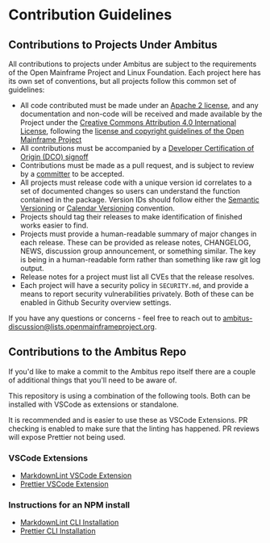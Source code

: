 # Contribution Guidelines

## Contributions to Projects Under Ambitus

All contributions to projects under Ambitus are subject to the requirements of the Open Mainframe Project and Linux Foundation.  Each project here has its own set of conventions, but all projects follow this common set of guidelines:

- All code contributed must be made under an [Apache 2 license](https://spdx.org/licenses/Apache-2.0.html), and any documentation and non-code will be received and made available by the Project under the [Creative Commons Attribution 4.0 International License](http://creativecommons.org/licenses/by/4.0/), following the [license and copyright guidelines of the Open Mainframe Project](https://github.com/openmainframeproject/tsc/blob/master/process/contribution_guidelines.md#license-specification)
- All contributions must be accompanied by a [Developer Certification of Origin (DCO) signoff](https://github.com/openmainframeproject/tsc/blob/master/process/contribution_guidelines.md#developer-certificate-of-origin)
- Contributions must be made as a pull request, and is subject to review by a [committer](https://github.com/ambitus/ambitus/blob/master/GOVERNANCE.md#committer) to be accepted.
- All projects must release code with a unique version id correlates to a set of documented changes so users can understand the function contained in the package.  Version IDs should follow either the
[Semantic Versioning](https://semver.org/) or [Calendar Versioning](https://calver.org/) convention.
- Projects should tag their releases to make identification of finished works easier to find.
- Projects must provide a human-readable summary of major changes in each release.  These can be provided as release notes, CHANGELOG, NEWS, discussion group announcement, or something similar. The key is being in a human-readable form rather than something like raw git log output.
- Release notes for a project must list all CVEs that the release resolves.
- Each project will have a security policy in ```SECURITY.md```, and provide a means to report security vulnerabilities privately.  Both of these can be enabled in Github Security overview settings.

If you have any questions or concerns - feel free to reach out to [ambitus-discussion@lists.openmainframeproject.org](ambitus-discussion@lists.openmainframeproject.org).

## Contributions to the Ambitus Repo

If you'd like to make a commit to the Ambitus repo itself there are a couple of additional things that you'll need to be aware of.

This repository is using a combination of the following tools. Both can be installed with VSCode as extensions or standalone.

It is recommended and is easier to use these as VSCode Extensions. PR checking is enabled to make sure that the linting has happened. PR reviews will expose Prettier not being used.

### VSCode Extensions
- [MarkdownLint VSCode Extension](https://marketplace.visualstudio.com/items?itemName=DavidAnson.vscode-markdownlint)
- [Prettier VSCode Extension](https://marketplace.visualstudio.com/items?itemName=esbenp.prettier-vscode)

### Instructions for an NPM install
- [MarkdownLint CLI Installation](https://github.com/DavidAnson/markdownlint-cli2)
- [Prettier CLI Installation](https://prettier.io/docs/install)